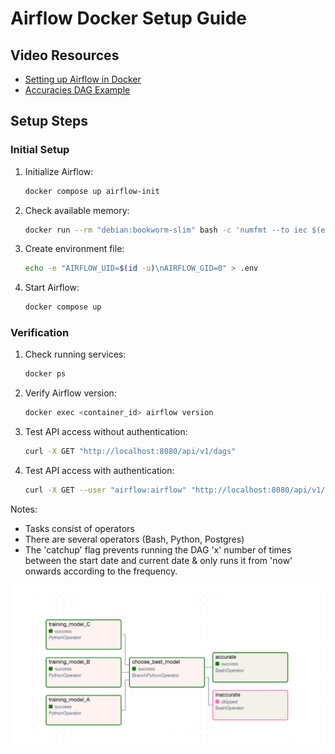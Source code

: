 
# Airflow Docker Setup Guide

## Video Resources
- [Setting up Airflow in Docker](https://www.youtube.com/watch?v=aTaytcxy2Ck)
- [Accuracies DAG Example](https://www.youtube.com/watch?v=IH1-0hwFZRQ)

## Setup Steps

### Initial Setup
1. Initialize Airflow:
   ```bash
   docker compose up airflow-init
   ```

2. Check available memory:
   ```bash
   docker run --rm "debian:bookworm-slim" bash -c 'numfmt --to iec $(echo $(($(getconf PHYSPAGES) * $(getconf PAGE_SIZE))))'
   ```

3. Create environment file:
   ```bash
   echo -e "AIRFLOW_UID=$(id -u)\nAIRFLOW_GID=0" > .env
   ```

4. Start Airflow:
   ```bash
   docker compose up
   ```

### Verification

1. Check running services:
   ```bash
   docker ps
   ```

2. Verify Airflow version:
   ```bash
   docker exec <container_id> airflow version
   ```

3. Test API access without authentication:
   ```bash
   curl -X GET "http://localhost:8080/api/v1/dags"
   ```

4. Test API access with authentication:
   ```bash
   curl -X GET --user "airflow:airflow" "http://localhost:8080/api/v1/dags"
   ```
Notes: 
- Tasks consist of operators
- There are several operators (Bash, Python, Postgres)
- The 'catchup' flag prevents running the DAG 'x' number of times between the start date and current date & only runs it from 'now' onwards according to the frequency.

![[dag_operation_graph.png]](screenshots/dag_operation_graph.png)
